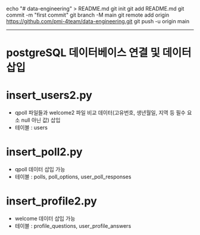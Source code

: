 echo "# data-engineering" > README.md
git init
git add README.md
git commit -m "first commit"
git branch -M main
git remote add origin https://github.com/pmi-4team/data-engineering.git
git push -u origin main

<hr>
<h1>postgreSQL 데이터베이스 연결 및 데이터 삽입</h1>

# insert_users2.py
- qpoll 파일들과 welcome2 파일 비교 데이터(고유번호, 생년월일, 지역 등 필수 요소 null 아닌 값) 삽입
- 테이블 : users
  
# insert_poll2.py
- qpoll 데이터 삽입 가능
- 테이블 : polls, poll_options, user_poll_responses

# insert_profile2.py
- welcome 데이터 삽입 가능
- 테이블 : profile_questions, user_profile_answers
